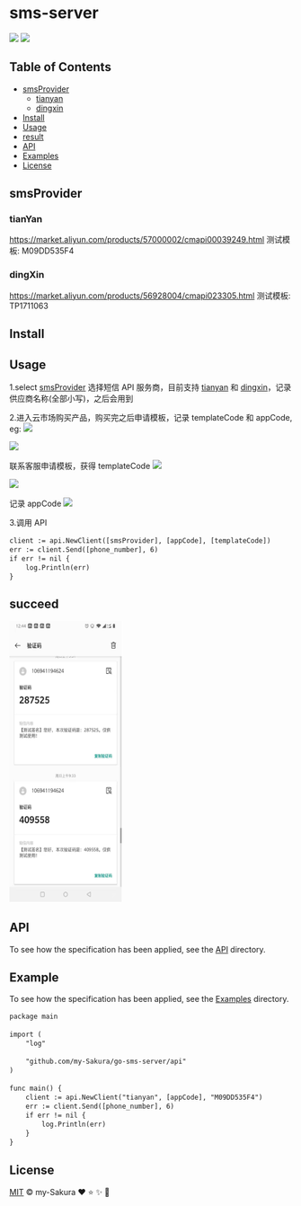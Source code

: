 # sms-server 

<a href = https://www.github.com/my-sakura/sms-server><img src = "https://img.shields.io/badge/readme%20style-standard-green"></a>
<a href = https://www.github.com/my-sakura/sms-server><img src = "https://goreportcard.com/badge/github.com/my-sakura/go-sms-server"></a> 

## Table of Contents

- [smsProvider](https://github.com/my-Sakura/sms-server#smsprovider)
  - [tianyan](https://github.com/my-sakura/sms-server#tianyan)
  - [dingxin](https://github.com/my-sakura/sms-server#dingxin)
- [Install](https://github.com/my-Sakura/sms-server#install)
- [Usage](https://github.com/my-Sakura/sms-server#usage)
- [result](https://github.com/my-Sakura/go-sms-server#succeed)
- [API](https://github.com/my-Sakura/sms-server#api)
- [Examples](https://github.com/my-Sakura/sms-server#example)
- [License](https://github.com/my-Sakura/sms-server#license)

## smsProvider
### tianYan

  https://market.aliyun.com/products/57000002/cmapi00039249.html
  测试模板: M09DD535F4
### dingXin

  https://market.aliyun.com/products/56928004/cmapi023305.html
  测试模板: TP1711063
  
## Install

## Usage

1.select [smsProvider](https://github.com/my-Sakura/sms-server#smsprovider)
   选择短信 API 服务商，目前支持 [tianyan](https://market.aliyun.com/products/57000002/cmapi00039249.html) 和 [dingxin](https://market.aliyun.com/products/56928004/cmapi023305.html)，记录供应商名称(全部小写)，之后会用到
   
2.进入云市场购买产品，购买完之后申请模板，记录 templateCode 和 appCode, eg:
  ![](https://github.com/my-Sakura/sms-server/blob/main/pictures/first.png)
   
  ![](https://github.com/my-Sakura/sms-server/blob/main/pictures/second.png)
   
  联系客服申请模板，获得 templateCode
  ![](https://github.com/my-Sakura/sms-server/blob/main/pictures/third.png)
   
  ![](https://github.com/my-Sakura/sms-server/blob/main/pictures/fourth.png)
   
  记录 appCode
  ![](https://github.com/my-Sakura/sms-server/blob/main/pictures/fifth.png)
  
3.调用 API

```
client := api.NewClient([smsProvider], [appCode], [templateCode])
err := client.Send([phone_number], 6)
if err != nil {
	log.Println(err)
}
```

## succeed
   ![](https://github.com/my-Sakura/go-sms-server/blob/main/pictures/succeed.png)
## API

To see how the specification has been applied, see the [API](https://github.com/my-Sakura/sms-server/tree/main/api) directory.

## Example

To see how the specification has been applied, see the [Examples](https://github.com/my-Sakura/sms-server/tree/main/examples) directory.

```
package main

import (
	"log"

	"github.com/my-Sakura/go-sms-server/api"
)

func main() {
	client := api.NewClient("tianyan", [appCode], "M09DD535F4")
	err := client.Send([phone_number], 6)
	if err != nil {
		log.Println(err)
	}
}
```

## License

[MIT](https://github.com/my-Sakura/sms-server/blob/main/LICENSE) © my-Sakura :heart: :star: :sparkles: :dizzy:
